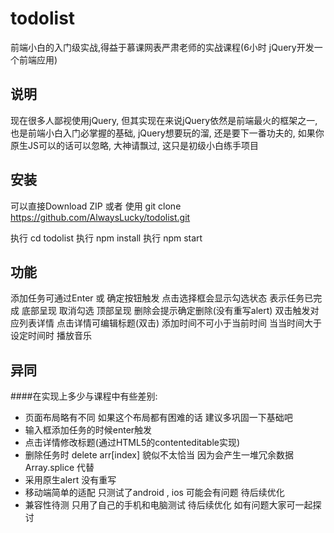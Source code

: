 # todolist
前端小白的入门级实战,得益于慕课网表严肃老师的实战课程(6小时 jQuery开发一个前端应用)

## 说明
现在很多人鄙视使用jQuery, 但其实现在来说jQuery依然是前端最火的框架之一,也是前端小白入门必掌握的基础, jQuery想要玩的溜, 还是要下一番功夫的, 如果你原生JS可以的话可以忽略, 大神请飘过, 这只是初级小白练手项目

## 安装
可以直接Download ZIP 或者 使用 git clone https://github.com/AlwaysLucky/todolist.git

执行 cd todolist
执行 npm install
执行 npm start

## 功能
添加任务可通过Enter 或 确定按钮触发
    点击选择框会显示勾选状态 表示任务已完成 底部呈现  取消勾选 顶部呈现
    删除会提示确定删除(没有重写alert)
    双击触发对应列表详情
    点击详情可编辑标题(双击)
    添加时间不可小于当前时间 当当时间大于设定时间时 播放音乐

## 异同
####在实现上多少与课程中有些差别:
* 页面布局略有不同 如果这个布局都有困难的话 建议多巩固一下基础吧
* 输入框添加任务的时候enter触发
* 点击详情修改标题(通过HTML5的contenteditable实现)
* 删除任务时 delete arr[index] 貌似不太恰当  因为会产生一堆冗余数据 Array.splice 代替
* 采用原生alert 没有重写
* 移动端简单的适配 只测试了android , ios 可能会有问题  待后续优化
* 兼容性待测 只用了自己的手机和电脑测试  待后续优化 如有问题大家可一起探讨